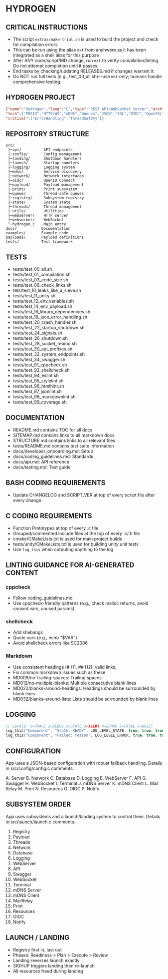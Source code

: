# HYDROGEN

## CRITICAL INSTRUCTIONS

- The script `extras/make-trial.sh` is used to build the project and check for compilation errors
- This can be run using the alias `mkt` from anyhwere as it has been integrated as a shell alias for this purpose
- After ANY code/script/MD change, run `mkt` to verify compilation/linting. Do not attempt completion until it passes.
- End tasks by checking/updating RELEASES.md if changes warrant it.
- Do NOT run full tests (e.g., test_00_all.sh)—use `mkt` only; humans handle comprehensive testing.

## HYDROGEN PROJECT

```json
{"name":"Hydrogen","lang":"C","type":"REST API/WebSocket Server","arch":"Multithreaded",
"tech":["POSIX","HTTP/WS","mDNS","Queues","JSON","SQL","OIDC","OpenSSL","Postgres"],
"critical":["ErrorHandling","ThreadSafety"]}
```

## REPOSITORY STRUCTURE

```directory
src/
 ├─api/          API endpoints
 ├─config/       Config management
 ├─landing/      Shutdown handlers
 ├─launch/       Startup handlers
 ├─logging/      Logging system
 ├─mdns/         Service discovery
 ├─network/      Network interfaces
 ├─oidc/         OpenID Connect
 ├─payload/      Payload management
 ├─print/        Print subsystem
 ├─queue/        Thread-safe queues
 ├─registry/     Subsystem registry
 ├─state/        System state
 ├─threads/      Thread management
 ├─utils/        Utilities
 ├─webserver/    HTTP server
 ├─websocket/    WebSocket
 └─hydrogen.c    Main entry
docs/           Documentation
examples/       Example code
payloads/       Payload definitions
tests/          Test framework
```

## TESTS

- tests/test_00_all.sh
- tests/test_01_compilation.sh
- tests/test_03_code_size.sh
- tests/test_06_check_links.sh
- tets/test_10_leaks_like_a_sieve.sh
- tests/test_11_unity.sh
- tests/test_12_env_variables.sh
- tests/test_14_env_payload.sh
- tests/test_16_library_dependencies.sh
- tests/test_18_json_error_handling.sh
- tests/test_20_crash_handler.sh
- tests/test_22_startup_shutdown.sh
- tests/test_24_signals.sh
- tests/test_26_shutdown.sh
- tests/test_28_socket_rebind.sh
- tests/test_30_api_prefixes.sh
- tests/test_32_system_endpoints.sh
- tests/test_34_swagger.sh
- tests/test_91_cppcheck.sh
- tests/test_92_shellcheck.sh
- tests/test_94_eslint.sh
- tests/test_95_stylelint.sh
- tests/test_96_htmlhint.sh
- tests/test_97_jsonlint.sh
- tests/test_98_markdownlint.sh
- tests/test_99_coverage.sh

## DOCUMENTATION

- README.md contains TOC for all docs
- SITEMAP.md contains links to all markdown docs
- STRUCTURE.md contains links to all relevant files
- tests/README.md contains test suite information
- docs/developer_onboarding.md: Setup
- docs/coding_guidelines.md: Standards
- docs/api.md: API reference
- docs/testing.md: Test guide

## BASH CODING REQUIREMENTS

- Update CHANGELOG and SCRIPT_VER at top of every script file after every change

## C CODING REQUIREMENTS

- Function Prototypes at top of every .c file
- Grouped/commented include files at the top of every .c/.h file
- cmake/CMakeLists.txt is used for main project builds
- tests/unity/CMakeLists.txt is used for building unity unit tests
- Use `log_this` when outputing anything to the log

## LINTING GUIDANCE FOR AI-GENERATED CONTENT

### cppcheck

- Follow coding_guidelines.md
- Use cppcheck-friendly patterns (e.g., check malloc returns, avoid unused vars, unused params)

### shellcheck

- Add shebangs
- Quote vars (e.g., echo "$VAR")
- Avoid shellcheck errors like SC2086

### Markdown

- Use consistent headings (# H1, ## H2), valid links;
- Fix common markdown issues such as these
- MD009/no-trailing-spaces: Trailing spaces
- MD012/no-multiple-blanks: Multiple consecutive blank lines
- MD022/blanks-around-headings: Headings should be surrounded by blank lines
- MD032/blanks-around-lists: Lists should be surrounded by blank lines

## LOGGING

```c
// Levels: 0=TRACE 1=DEBUG 2=STATE 3=ALERT 4=ERROR 5=FATAL 6=QUIET
log_this("Component", "State: READY", LOG_LEVEL_STATE, true, true, true);
log_this("Component", "Failed: reason", LOG_LEVEL_ERROR, true, true, true);
```

## CONFIGURATION

App uses a JSON-based configuration with robust fallback handling. Details in src/config/config.c comments.

A. Server
B. Network
C. Database
D. Logging
E. WebServer
F. API
G. Swagger
H. WebSocket
I. Terminal
J. mDNS Server
K. mDNS Client
L. Mail Relay
M. Print
N. Resources
O. OIDC
P. Notify

## SUBSYSTEM ORDER

App uses subsystems and a launch/landing system to control them. Details in src/launch/launch.c comments.

1. Registry
2. Payload
3. Threads
4. Network
5. Database
6. Logging
7. WebServer
8. API
9. Swagger
10. WebSocket
11. Terminal
12. mDNS Server
13. mDNS Client
14. MailRelay
15. Print
16. Resources
17. OIDC
18. Notify

## LAUNCH / LANDING

- Registry first in, last out
- Phases: Readiness > Plan > Execute > Review
- Landing reverses launch exactly
- SIGHUP triggers landing then re-launch
- All resources freed during landing
